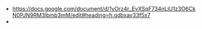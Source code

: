 - https://docs.google.com/document/d/1yOrz4r_EvXSqF734nLjU1z3O6CkN0PJN9RM3lbmb3mM/edit#heading=h.gdbxav33f5x7
- 
